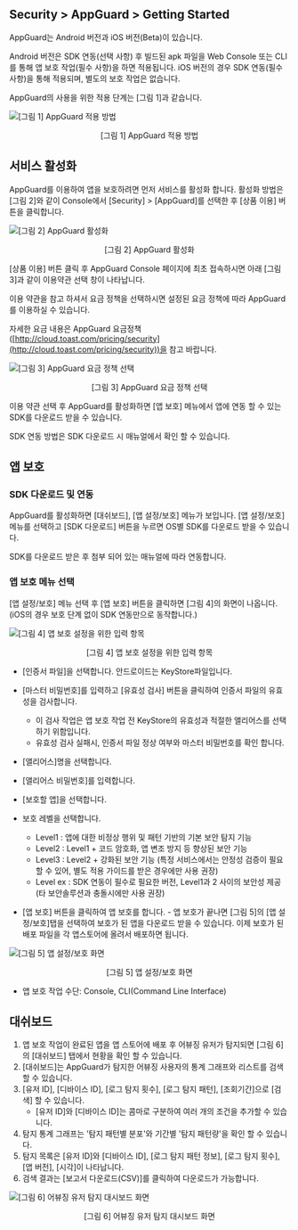 ## Security > AppGuard > Getting Started

AppGuard는 Android 버전과 iOS 버전(Beta)이 있습니다.

Android 버전은 SDK 연동(선택 사항) 후 빌드된 apk 파일을 Web Console 또는 CLI를 통해 앱 보호 작업(필수 사항)을 하면 적용됩니다.
iOS 버전의 경우 SDK 연동(필수 사항)을 통해 적용되며, 별도의 보호 작업은 없습니다.

AppGuard의 사용을 위한 적용 단계는 [그림 1]과 같습니다. 

![[그림 1] AppGuard 적용 방법](http://static.toastoven.net/prod_appguard/figure1.png)
<center>[그림 1] AppGuard 적용 방법</center>

## 서비스 활성화

AppGuard를 이용하여 앱을 보호하려면 먼저 서비스를 활성화 합니다. 활성화 방법은 [그림 2]와 같이 Console에서 [Security] > [AppGuard]를 선택한 후 [상품 이용] 버튼을 클릭합니다.

![[그림 2] AppGuard 활성화](http://static.toastoven.net/prod_appguard/figure2.png)
<center>[그림 2] AppGuard 활성화</center>

[상품 이용] 버튼 클릭 후 AppGuard Console 페이지에 최초 접속하시면 아래 [그림 3]과 같이 이용약관 선택 창이 나타납니다.

이용 약관을 참고 하셔서 요금 정책을 선택하시면 설정된 요금 정책에 따라 AppGuard를 이용하실 수 있습니다.

자세한 요금 내용은 AppGuard 요금정책 ([http://cloud.toast.com/pricing/security](http://cloud.toast.com/pricing/security))을 참고 바랍니다.

![[그림 3] AppGuard 요금 정책 선택](http://static.toastoven.net/prod_appguard/figure3.png)
<center>[그림 3] AppGuard 요금 정책 선택</center>

이용 약관 선택 후 AppGuard를 활성화하면 [앱 보호] 메뉴에서 앱에 연동 할 수 있는 SDK를 다운로드 받을 수 있습니다.

SDK 연동 방법은 SDK 다운로드 시 매뉴얼에서 확인 할 수 있습니다.

## 앱 보호

### SDK 다운로드 및 연동

AppGuard를 활성화하면 [대쉬보드], [앱 설정/보호] 메뉴가 보입니다. [앱 설정/보호] 메뉴를 선택하고 [SDK 다운로드] 버튼을 누르면 OS별 SDK를 다운로드 받을 수 있습니다.

SDK를 다운로드 받은 후 첨부 되어 있는 매뉴얼에 따라 연동합니다.

### 앱 보호 메뉴 선택

[앱 설정/보호] 메뉴 선택 후 [앱 보호] 버튼을 클릭하면 [그림 4]의 화면이 나옵니다. (iOS의 경우 보호 단계 없이 SDK 연동만으로 동작합니다.)

![[그림 4] 앱 보호 설정을 위한 입력 항목](http://static.toastoven.net/prod_appguard/figure4.png)
<center>[그림 4] 앱 보호 설정을 위한 입력 항목</center>

* [인증서 파일]을 선택합니다. 안드로이드는 KeyStore파일입니다.
* [마스터 비밀번호]를 입력하고 [유효성 검사] 버튼을 클릭하여 인증서 파일의 유효성을 검사합니다.
	* 이 검사 작업은 앱 보호 작업 전 KeyStore의 유효성과 적절한 앨리어스를 선택하기 위함입니다.
	* 유효성 검사 실패시, 인증서 파일 정상 여부와 마스터 비밀번호를 확인 합니다.
* [앨리어스]명을 선택합니다.
* [앨리어스 비밀번호]를 입력합니다.
* [보호할 앱]을 선택합니다.
* 보호 레벨을 선택합니다.
	- Level1 : 앱에 대한 비정상 행위 및 패턴 기반의 기본 보안 탐지 기능
	- Level2 : Level1 + 코드 암호화, 앱 변조 방지 등 향상된 보안 기능
	- Level3 : Level2 + 강화된 보안 기능 (특정 서비스에서는 안정성 검증이 필요할 수 있어, 별도 적용 가이드를 받은 경우에만 사용 권장)
	- Level ex : SDK 연동이 필수로 필요한 버전, Level1과 2  사이의 보안성 제공 (타 보안솔루션과 충돌시에만 사용 권장)

* [앱 보호] 버튼을 클릭하여 앱 보호를 합니다.
	\- 앱 보호가 끝나면 [그림 5]의 [앱 설정/보호]탭을 선택하여 보호가 된 앱을 다운로드 받을 수 있습니다. 이제 보호가 된 배포 파일을 각 앱스토어에 올려서 배포하면 됩니다.

![[그림 5] 앱 설정/보호 화면](http://static.toastoven.net/prod_appguard/figure5.png)
<center>[그림 5] 앱 설정/보호 화면</center>

* 앱 보호 작업 수단: Console, CLI(Command Line Interface)

## 대쉬보드

1. 앱 보호 작업이 완료된 앱을 앱 스토어에 배포 후 어뷰징 유저가 탐지되면 [그림 6]의 [대쉬보드] 탭에서 현황을 확인 할 수 있습니다.
2. [대쉬보드]는 AppGuard가 탐지한 어뷰징 사용자의 통계 그래프와 리스트를 검색할 수 있습니다.
3. [유저 ID], [디바이스 ID], [로그 탐지 횟수], [로그 탐지 패턴], [조회기간]으로 [검색] 할 수 있습니다.  
	* [유저 ID]와 [디바이스 ID]는 콤마로 구분하여 여러 개의 조건을 추가할 수 있습니다.
4. 탐지 통계 그래프는 '탐지 패턴별 분포'와 기간별 '탐지 패턴량'을 확인 할 수 있습니다.
5. 탐지 목록은 [유저 ID]와 [디바이스 ID], [로그 탐지 패턴 정보], [로그 탐지 횟수], [앱 버전], [시각]이 나타납니다.
6. 검색 결과는 [보고서 다운로드(CSV)]를 클릭하여 다운로드가 가능합니다. 

![[그림 6] 어뷰징 유저 탐지 대시보드 화면](http://static.toastoven.net/prod_appguard/figure6.png)
<center>[그림 6] 어뷰징 유저 탐지 대시보드 화면</center>
